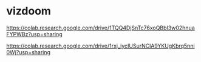 # vizdoom
https://colab.research.google.com/drive/1TQQ4DjSnTc76xoQBbI3w02hnuaFYPWBz?usp=sharing


https://colab.research.google.com/drive/1rxj_iycIUSurNClA9YKUgKbrq5nni0Wj?usp=sharing
